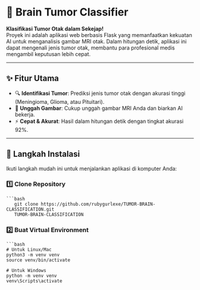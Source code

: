 # 🧠 Brain Tumor Classifier

**Klasifikasi Tumor Otak dalam Sekejap!**  
Proyek ini adalah aplikasi web berbasis Flask yang memanfaatkan kekuatan AI untuk menganalisis gambar MRI otak. Dalam hitungan detik, aplikasi ini dapat mengenali jenis tumor otak, membantu para profesional medis mengambil keputusan lebih cepat.

---

## ✨ **Fitur Utama**
- 🔍 **Identifikasi Tumor**: Prediksi jenis tumor otak dengan akurasi tinggi (Meningioma, Glioma, atau Pituitari).  
- 📂 **Unggah Gambar**: Cukup unggah gambar MRI Anda dan biarkan AI bekerja.  
- ⚡ **Cepat & Akurat**: Hasil dalam hitungan detik dengan tingkat akurasi 92%.  

---

## 🚀 **Langkah Instalasi**
Ikuti langkah mudah ini untuk menjalankan aplikasi di komputer Anda:

### 1️⃣ Clone Repository

    ```bash
       git clone https://github.com/rubygurlexe/TUMOR-BRAIN-CLASSIFICATION.git
       TUMOR-BRAIN-CLASSIFICATION

### 2️⃣ Buat Virtual Environment
    ```bash
    # Untuk Linux/Mac
    python3 -m venv venv
    source venv/bin/activate

    # Untuk Windows
    python -m venv venv
    venv\Scripts\activate
